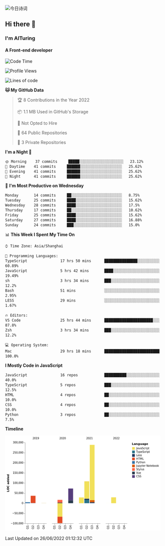 <img alt="今日诗词" src="https://v2.jinrishici.com/one.svg?font-size=30&spacing=2&color=skyblue" style="max-width:100%; display: block; margin: 0 auto;">

## Hi there 👋
### I'm AITuring
#### A Front-end developer

<!-- <img src="./dhx.gif" width="400px"/> -->

<!--START_SECTION:waka-->
![Code Time](http://img.shields.io/badge/Code%20Time-3%2C527%20hrs%203%20mins-blue)

![Profile Views](http://img.shields.io/badge/Profile%20Views-0-blue)

![Lines of code](https://img.shields.io/badge/From%20Hello%20World%20I%27ve%20Written-485%20Thousand%20lines%20of%20code-blue)

**🐱 My GitHub Data** 

> 🏆 8 Contributions in the Year 2022
 > 
> 📦 1.1 MB Used in GitHub's Storage 
 > 
> 🚫 Not Opted to Hire
 > 
> 📜 64 Public Repositories 
 > 
> 🔑 3 Private Repositories  
 > 
**I'm a Night 🦉** 

```text
🌞 Morning    37 commits     █████░░░░░░░░░░░░░░░░░░░░   23.12% 
🌆 Daytime    41 commits     ██████░░░░░░░░░░░░░░░░░░░   25.62% 
🌃 Evening    41 commits     ██████░░░░░░░░░░░░░░░░░░░   25.62% 
🌙 Night      41 commits     ██████░░░░░░░░░░░░░░░░░░░   25.62%

```
📅 **I'm Most Productive on Wednesday** 

```text
Monday       14 commits     ██░░░░░░░░░░░░░░░░░░░░░░░   8.75% 
Tuesday      25 commits     ████░░░░░░░░░░░░░░░░░░░░░   15.62% 
Wednesday    28 commits     ████░░░░░░░░░░░░░░░░░░░░░   17.5% 
Thursday     17 commits     ██░░░░░░░░░░░░░░░░░░░░░░░   10.62% 
Friday       25 commits     ████░░░░░░░░░░░░░░░░░░░░░   15.62% 
Saturday     27 commits     ████░░░░░░░░░░░░░░░░░░░░░   16.88% 
Sunday       24 commits     ███░░░░░░░░░░░░░░░░░░░░░░   15.0%

```


📊 **This Week I Spent My Time On** 

```text
⌚︎ Time Zone: Asia/Shanghai

💬 Programming Languages: 
TypeScript               17 hrs 50 mins      ███████████████░░░░░░░░░░   60.89% 
JavaScript               5 hrs 42 mins       ████░░░░░░░░░░░░░░░░░░░░░   19.49% 
sh                       3 hrs 34 mins       ███░░░░░░░░░░░░░░░░░░░░░░   12.2% 
Bash                     51 mins             ░░░░░░░░░░░░░░░░░░░░░░░░░   2.95% 
LESS                     29 mins             ░░░░░░░░░░░░░░░░░░░░░░░░░   1.67%

🔥 Editors: 
VS Code                  25 hrs 44 mins      ██████████████████████░░░   87.8% 
Zsh                      3 hrs 34 mins       ███░░░░░░░░░░░░░░░░░░░░░░   12.2%

💻 Operating System: 
Mac                      29 hrs 18 mins      █████████████████████████   100.0%

```

**I Mostly Code in JavaScript** 

```text
JavaScript               16 repos            ██████████░░░░░░░░░░░░░░░   40.0% 
TypeScript               5 repos             ███░░░░░░░░░░░░░░░░░░░░░░   12.5% 
HTML                     4 repos             ██░░░░░░░░░░░░░░░░░░░░░░░   10.0% 
CSS                      4 repos             ██░░░░░░░░░░░░░░░░░░░░░░░   10.0% 
Python                   3 repos             ██░░░░░░░░░░░░░░░░░░░░░░░   7.5%

```


**Timeline**

![Chart not found](https://raw.githubusercontent.com/AITuring/AITuring/main/charts/bar_graph.png) 


 Last Updated on 26/06/2022 01:12:32 UTC
<!--END_SECTION:waka-->



